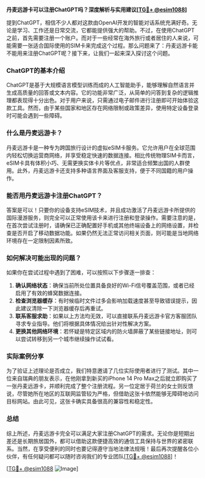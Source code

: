 **丹麦远游卡可以注册ChatGPT吗？深度解析与实用建议[[TG💪+ @esim1088](https://t.me/s/esim1088)]**

提到ChatGPT，相信不少人都对这款由OpenAI开发的智能对话系统充满好奇。无论是学习、工作还是日常交流，它都能提供强大的帮助。不过，在使用ChatGPT之前，首先需要注册一个账户。而对于一些经常在海外旅行或者居住的人来说，可能需要一张适合国际使用的SIM卡来完成这个过程。那么问题来了：丹麦远游卡能不能用来注册ChatGPT呢？接下来，让我们一起来深入探讨这个问题。

### ChatGPT的基本介绍

ChatGPT是基于大规模语言模型训练而成的人工智能助手，能够理解自然语言并生成高质量的回答或文本内容。它的功能非常广泛，从简单的问答到复杂的逻辑推理都表现得十分出色。对于用户来说，只需通过电子邮件进行注册即可开始体验这款工具。然而，由于某些国家和地区存在网络限制或政策差异，使用特定设备登录时可能会遇到一些障碍。

### 什么是丹麦远游卡？

丹麦远游卡是一种专为跨国旅行设计的虚拟eSIM卡服务。它允许用户在全球范围内轻松切换运营商网络，并享受稳定快速的数据连接。相比传统物理SIM卡而言，eSIM卡具有体积小巧、无需更换实体卡片等优点，非常适合频繁出国的人群使用。此外，丹麦远游卡还支持多种语言界面及客服支持，便于不同国籍的用户操作。

### 能否用丹麦远游卡注册ChatGPT？

答案是可以！只要你的设备支持eSIM技术，并且成功激活了丹麦远游卡所提供的国际漫游服务，则完全可以正常使用该卡来进行注册和登录操作。需要注意的是，在首次尝试注册时，请确保已正确配置好手机或其他终端设备上的网络设置，并检查是否开启了移动数据功能。如果仍然无法正常访问相关页面，则可能是当地网络环境存在一定限制因素所致。

### 如何解决可能出现的问题？

如果你在尝试过程中遇到了困难，可以按照以下步骤逐一排查：

1. **确认网络状态**：确保当前所处位置具备良好的Wi-Fi信号覆盖范围，或者已经启用了有效的蜂窝数据连接。
2. **检查浏览器缓存**：有时候临时文件过多会影响加载速度甚至导致错误提示，因此建议清除一下浏览器缓存后再重试。
3. **联系客服求助**：如果以上方法均无效，可以直接联系丹麦远游卡官方客服团队寻求专业指导。他们将根据具体情况给出针对性解决方案。
4. **更换其他网络环境**：若怀疑是特定区域内的防火墙屏蔽了某些链接地址，则可以尝试转移到另一个城市继续操作试试看。

### 实际案例分享

为了验证上述理论是否成立，我们特意邀请了几位实际使用者进行了测试。其中一位来自瑞典的朋友表示，在他刚拿到新买的iPhone 14 Pro Max之后就立即购买了一张丹麦远游卡，并顺利完成了整个注册流程。另一位定居于荷兰的女士则反馈说，尽管她所在地区的互联网监管较为严格，但借助这张卡依然能够无障碍地访问目标网站。由此可见，这张卡确实具备很高的兼容性和稳定性。

### 总结

综上所述，丹麦远游卡完全可以满足大家注册ChatGPT的需求。无论你是短期出差还是长期旅居国外，都可以借助这款便捷高效的通信工具保持与世界的紧密联系。当然，在享受便利的同时也要记得遵守当地法律法规哦！最后再次提醒各位小伙伴，有任何疑问都可以随时咨询我们的专业团队[[TG💪+ @esim1088](https://t.me/s/esim1088)]！

[[TG💪+ @esim1088](https://t.me/s/esim1088) ![Image](https://i.postimg.cc/4NQfJmqS/Snipaste-2025-05-13-00-14-12.png)]